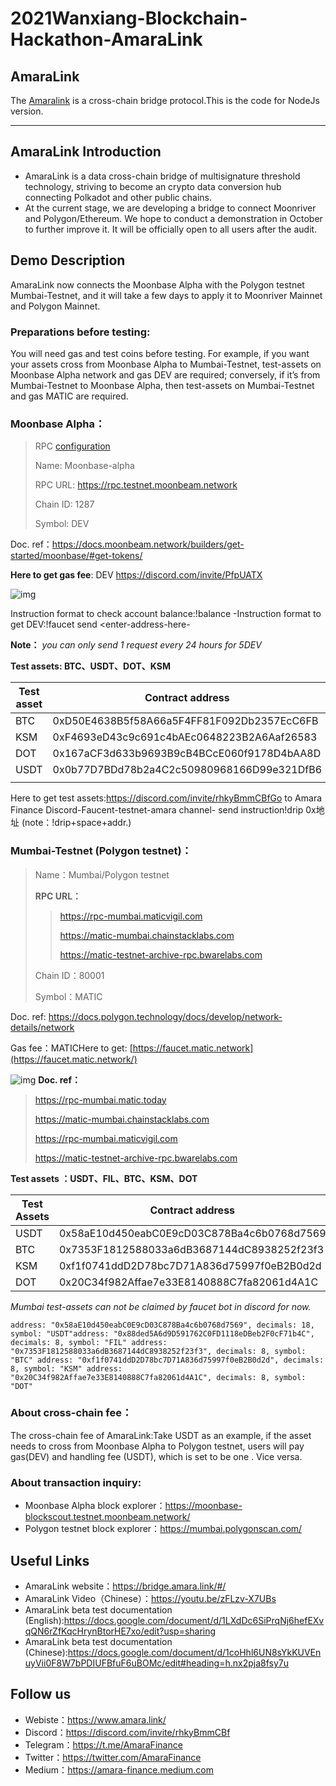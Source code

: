 # 2021Wanxiang-Blockchain-Hackathon-AmaraLink

## AmaraLink

The [Amaralink](https://bridge.amara.link/#/) is a cross-chain bridge protocol.This is the code for NodeJs version.

***

## AmaraLink Introduction

- AmaraLink is a data cross-chain bridge of multisignature threshold technology, striving to become an crypto data conversion hub connecting Polkadot and other public chains. 
- At the current stage, we are developing a bridge to connect Moonriver and Polygon/Ethereum. We hope to conduct a demonstration in October to further improve it. 
It will be officially open to all users after the audit.

## Demo Description

AmaraLink now connects the Moonbase Alpha with the Polygon testnet Mumbai-Testnet, and it will take a few days to apply it to Moonriver Mainnet and Polygon Mainnet.



### **Preparations before testing:**

You will need gas and test coins before testing. For example, if you want your assets cross from Moonbase Alpha to Mumbai-Testnet, test-assets on Moonbase Alpha network and gas DEV are required; conversely, if it’s from Mumbai-Testnet to Moonbase Alpha, then test-assets on Mumbai-Testnet and gas MATIC are required.



### **Moonbase Alpha：**

> RPC [configuration](https://docs.google.com/document/d/1coHhl6UN8sYkKUVEnuyVii0F8W7bPDIUFBfuF6uBOMc/edit#heading=h.eubhpwcb1b7q)
>
> Name: Moonbase-alpha
>
> RPC URL: https://rpc.testnet.moonbeam.network
>
> Chain ID: 1287
>
> Symbol: DEV



Doc. ref：https://docs.moonbeam.network/builders/get-started/moonbase/#get-tokens/

**Here to get gas fee**: DEV https://discord.com/invite/PfpUATX



![img](https://lh4.googleusercontent.com/Rigrztidvqb5c8LzEvDYQKq08PSSb9VizHGsj8Nu2z4kZEaUY1m76v-38W9eStEgUlAWn10ICiLRZrK34dHUkwlaytjw9I5-cQi6_KIFjJTe72hP4I9jucNxL4Qvd_Z47UUkvPQJ=s1600)



Instruction format to check account balance:!balance <enter-address-here->-Instruction format to get DEV:!faucet send <enter-address-here-

**Note：**   *you can only send 1 request every 24 hours for 5DEV*

**Test assets: BTC、USDT、DOT、KSM** 

| Test asset | Contract address                           |
| ---------- | ------------------------------------------ |
| BTC        | 0xD50E4638B5f58A66a5F4FF81F092Db2357EcC6FB |
| KSM        | 0xF4693eD43c9c691c4bAEc0648223B2A6Aaf26583 |
| DOT        | 0x167aCF3d633b9693B9cB4BCcE060f9178D4bAA8D |
| USDT       | 0x0b77D7BDd78b2a4C2c50980968166D99e321DfB6 |
|            |                                            |

Here to get test assets:https://discord.com/invite/rhkyBmmCBfGo to Amara Finance Discord-Faucent-testnet-amara channel- send instruction!drip 0x地址 (note：!drip+space+addr.)



### Mumbai-Testnet (Polygon testnet)：

> Name：Mumbai/Polygon testnet
>
> **RPC URL：**
>
> > https://rpc-mumbai.maticvigil.com
> >
> > https://matic-mumbai.chainstacklabs.com
> >
> > https://matic-testnet-archive-rpc.bwarelabs.com
>
> Chain ID：80001
>
> Symbol：MATIC



Doc. ref: https://docs.polygon.technology/docs/develop/network-details/network

Gas fee：MATICHere to get: [https://faucet.matic.network](https://faucet.matic.network/)

![img](https://lh3.googleusercontent.com/x0nO2ly0hpFAjWfMTRm_-1Ng4E6c5cNc1M2ddurU5CZCs4fMbdg1zVQZF7PrY0yTBXeLWlD7DH_RPIZjirTTnuFS1fONGKAU5aoIwI6mYcY1gQ13qxHzU_eeikcdzTrg3qULifCx=s1600)
**Doc. ref：**

> https://rpc-mumbai.matic.today  
>
> https://matic-mumbai.chainstacklabs.com 
>
> https://rpc-mumbai.maticvigil.com 
>
> https://matic-testnet-archive-rpc.bwarelabs.com



**Test assets ：USDT、FIL、BTC、KSM、DOT**

| Test Assets | Contract address                           |
| ----------- | ------------------------------------------ |
| USDT        | 0x58aE10d450eabC0E9cD03C878Ba4c6b0768d7569 |
| BTC         | 0x7353F1812588033a6dB3687144dC8938252f23f3 |
| KSM         | 0xf1f0741ddD2D78bc7D71A836d75997f0eB2B0d2d |
| DOT         | 0x20C34f982Affae7e33E8140888C7fa82061d4A1C |

*Mumbai test-assets can not be claimed by faucet bot in discord for now.*

```
address: "0x58aE10d450eabC0E9cD03C878Ba4c6b0768d7569", decimals: 18, symbol: "USDT"address: "0x88ded5A6d9D591762C0FD1118eDBeb2F0cF71b4C", decimals: 8, symbol: "FIL" address: "0x7353F1812588033a6dB3687144dC8938252f23f3", decimals: 8, symbol: "BTC" address: "0xf1f0741ddD2D78bc7D71A836d75997f0eB2B0d2d", decimals: 8, symbol: "KSM" address: "0x20C34f982Affae7e33E8140888C7fa82061d4A1C", decimals: 8, symbol: "DOT"
```



### **About cross-chain fee：**

The cross-chain fee of AmaraLink:Take USDT as an example, if the asset needs to cross from Moonbase Alpha to Polygon testnet, users will pay gas(DEV) and handling fee (USDT), which is set to be one . Vice versa.



### **About transaction inquiry:**

- Moonbase Alpha block explorer：https://moonbase-blockscout.testnet.moonbeam.network/
- Polygon testnet block explorer：https://mumbai.polygonscan.com/



## Useful Links
- AmaraLink website：https://bridge.amara.link/#/
- AmaraLink Video（Chinese）：https://youtu.be/zFLzv-X7UBs
- AmaraLink beta test documentation (English):https://docs.google.com/document/d/1LXdDc6SiPrqNj6hefEXvqQN6rZfKqcHrynBtorHE7xo/edit?usp=sharing
- AmaraLink beta test documentation (Chinese):https://docs.google.com/document/d/1coHhl6UN8sYkKUVEnuyVii0F8W7bPDIUFBfuF6uBOMc/edit#heading=h.nx2pja8fsy7u


## Follow us
- Webiste：https://www.amara.link/
- Discord：https://discord.com/invite/rhkyBmmCBf
- Telegram：https://t.me/AmaraFinance
- Twitter：https://twitter.com/AmaraFinance
- Medium：https://amara-finance.medium.com

